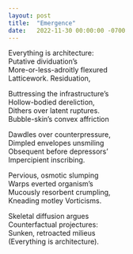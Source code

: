 ```yaml
---
layout: post
title:  "Emergence"
date:   2022-11-30 00:00:00 -0700
---
```

Everything is architecture:  
Putative dividuation’s  
More-or-less-adroitly flexured  
Latticework. Residuation,  
  
Buttressing the infrastructure’s  
Hollow-bodied dereliction,  
Dithers over latent ruptures.  
Bubble-skin’s convex affriction  
  
Dawdles over counterpressure,  
Dimpled envelopes unsmiling  
Obsequent before depressors’  
Impercipient inscribing.  
  
Pervious, osmotic slumping  
Warps everted organism’s  
Mucously resorbent crumpling,  
Kneading motley Vorticisms.  
  
Skeletal diffusion argues  
Counterfactual projectures:  
Sunken, retroacted milieus  
(Everything is architecture).  